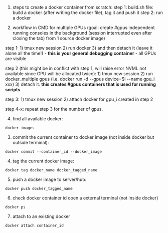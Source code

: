 1. steps to create a docker container from scratch:
step 1: build.sh file: build a docker (after writing the docker file), tag it and push it
step 2: run a docker

2. workflow in CMD for multiple GPUs (goal: create #gpus independent running consoles in the background (session interrupted even after closing the tab) from 1 source docker image)

step 1: 1) tmux new session 2) run docker 3) and then detach it (leave it alone all the time!) - **this is your general debugging container** - all GPUs are visible

step 2 (this might be in conflict with step 1, will raise error NVML not available since GPU will be allocated twice): 1) tmux new session 2) run docker_multiple gpus (i.e. docker run -d --gpus device=$i --name gpu_i xxx) 3) detach it. **this creates #gpus containers that is used for running scripts**

step 3: 1) tmux new session 2) attach docker for gpu_i created in step 2

step 4-x: repeat step 3 for the number of gpus.

4. find all available docker:
```
docker images
```
3. commit the current container to docker image (not inside docker but outside terminal):
```
docker commit --container_id --docker_image
```
4. tag the current docker image:
```
docker tag docker_name docker_tagged_name
```
5. push a docker image to server/hub:
```
docker push docker_tagged_name
```
6. check docker container id
open a external terminal (not inside docker)
```
docker ps
```
7. attach to an existing docker
```
docker attach container_id
```

